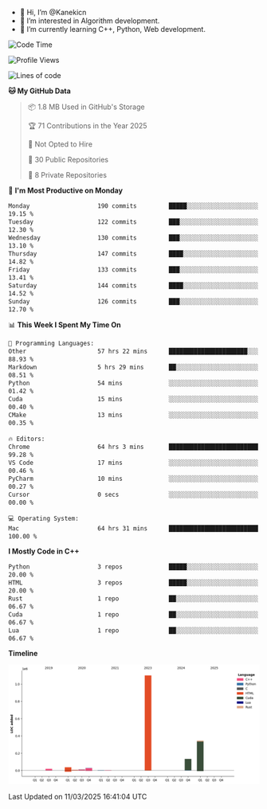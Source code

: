 - 👋 Hi, I’m @Kanekicn
- 👀 I’m interested in Algorithm development.
- 🌱 I’m currently learning C++, Python, Web development.

<!---
cotecsz/cotecsz is a ✨ special ✨ repository because its `README.md` (this file) appears on your GitHub profile.
You can click the Preview link to take a look at your changes.
--->

<!--START_SECTION:waka-->
![Code Time](http://img.shields.io/badge/Code%20Time-2%2C910%20hrs%207%20mins-blue)

![Profile Views](http://img.shields.io/badge/Profile%20Views-0-blue)

![Lines of code](https://img.shields.io/badge/From%20Hello%20World%20I%27ve%20Written-1.7%20million%20lines%20of%20code-blue)

**🐱 My GitHub Data** 

> 📦 1.8 MB Used in GitHub's Storage 
 > 
> 🏆 71 Contributions in the Year 2025
 > 
> 🚫 Not Opted to Hire
 > 
> 📜 30 Public Repositories 
 > 
> 🔑 8 Private Repositories 
 > 
📅 **I'm Most Productive on Monday** 

```text
Monday                   190 commits         █████░░░░░░░░░░░░░░░░░░░░   19.15 % 
Tuesday                  122 commits         ███░░░░░░░░░░░░░░░░░░░░░░   12.30 % 
Wednesday                130 commits         ███░░░░░░░░░░░░░░░░░░░░░░   13.10 % 
Thursday                 147 commits         ████░░░░░░░░░░░░░░░░░░░░░   14.82 % 
Friday                   133 commits         ███░░░░░░░░░░░░░░░░░░░░░░   13.41 % 
Saturday                 144 commits         ████░░░░░░░░░░░░░░░░░░░░░   14.52 % 
Sunday                   126 commits         ███░░░░░░░░░░░░░░░░░░░░░░   12.70 % 
```


📊 **This Week I Spent My Time On** 

```text
💬 Programming Languages: 
Other                    57 hrs 22 mins      ██████████████████████░░░   88.93 % 
Markdown                 5 hrs 29 mins       ██░░░░░░░░░░░░░░░░░░░░░░░   08.51 % 
Python                   54 mins             ░░░░░░░░░░░░░░░░░░░░░░░░░   01.42 % 
Cuda                     15 mins             ░░░░░░░░░░░░░░░░░░░░░░░░░   00.40 % 
CMake                    13 mins             ░░░░░░░░░░░░░░░░░░░░░░░░░   00.35 % 

🔥 Editors: 
Chrome                   64 hrs 3 mins       █████████████████████████   99.28 % 
VS Code                  17 mins             ░░░░░░░░░░░░░░░░░░░░░░░░░   00.46 % 
PyCharm                  10 mins             ░░░░░░░░░░░░░░░░░░░░░░░░░   00.27 % 
Cursor                   0 secs              ░░░░░░░░░░░░░░░░░░░░░░░░░   00.00 % 

💻 Operating System: 
Mac                      64 hrs 31 mins      █████████████████████████   100.00 % 
```

**I Mostly Code in C++** 

```text
Python                   3 repos             █████░░░░░░░░░░░░░░░░░░░░   20.00 % 
HTML                     3 repos             █████░░░░░░░░░░░░░░░░░░░░   20.00 % 
Rust                     1 repo              ██░░░░░░░░░░░░░░░░░░░░░░░   06.67 % 
Cuda                     1 repo              ██░░░░░░░░░░░░░░░░░░░░░░░   06.67 % 
Lua                      1 repo              ██░░░░░░░░░░░░░░░░░░░░░░░   06.67 % 
```



**Timeline**

![Lines of Code chart](https://raw.githubusercontent.com/Kanekicn/Kanekicn/master/assets/bar_graph.png)


 Last Updated on 11/03/2025 16:41:04 UTC
<!--END_SECTION:waka-->

